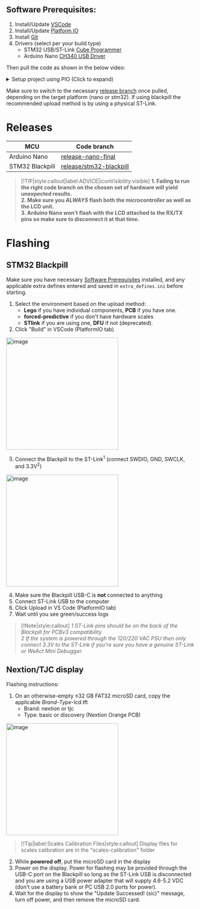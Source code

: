 ## Software Prerequisites:
1. Install/Update [VSCode](https://code.visualstudio.com/)
2. Install/Update [Platform IO](https://platformio.org/) 
3. Install [Git](https://www.git-scm.com/)
4. Drivers (select per your build type)
    * STM32 USB/ST-Link [Cube Programmer](https://www.st.com/en/development-tools/stm32cubeprog.html)
    * Arduino Nano [CH340 USB Driver](http://www.wch-ic.com/downloads/CH341SER_ZIP.html)

Then pull the code as shown in the below video:
<details>
<summary>Setup project using PIO (Click to expand)</summary>

[Platform IO](https://user-images.githubusercontent.com/109426580/193900425-15c42d9c-adf4-4073-aa46-34874528bf43.mp4 ':include :type=video controls width=70%')
</details>

Make sure to switch to the necessary [release branch](#Releases) once pulled, depending on the target platform (nano or stm32). If using blackpill the recommended upload method is by using a physical ST-Link.

# Releases

  MCU             |                               Code branch         
------------------|------------------------------------------------------------------------------------
  Arduino Nano    |[release-nano-final](https://github.com/Zer0-bit/gaggiuino/tree/release-nano-final)
  STM32 Blackpill |[release/stm32-blackpill](https://github.com/Zer0-bit/gaggiuino/tree/release/stm32-blackpill)

> [!TIP|style:callout|label:ADVICE|iconVisibility:visible]
> __1. Failing to run the right code branch on the chosen set of hardware will yield unexpected results.__   
> __2. Make sure you _ALWAYS_ flash both the microcontroller as well as the LCD unit.__   
> __3. Arduino Nano won't flash with the LCD attached to the RX/TX pins so make sure to disconnect it at that time.__

>

# Flashing

## STM32 Blackpill
  
Make sure you have necessary [Software Prerequisites](#software-prerequisites) installed, and any applicable extra defines entered and saved in `extra_defines.ini` before starting.

1. Select the environment based on the upload method:
    - **Lego** if you have individual components, **PCB** if you have one.
    - **forced-predictive** if you don't have hardware scales
    - **STlink** if you are using one, **DFU** if not (deprecated).
2. Click "Build" in VSCode (PlatformIO tab)

  <img width="300" alt="image" src="https://github.com/Loogl3/gaggiuino.github.io/assets/117388662/0ba13397-65b5-4b8f-b528-c41bf547266f">

3. Connect the Blackpill to the ST-Link<sup>1</sup> (connect SWDIO, GND, SWCLK, and 3.3V<sup>2</sup>)

  <img width="300" alt="image" src="https://user-images.githubusercontent.com/117388662/262874364-c44f2eea-6a64-4731-adb8-a0c1a16089d6.png">

4. Make sure the Blackpill USB-C is **not** connected to anything
5. Connect ST-Link USB to the computer
6. Click Upload in VS Code (PlatformIO tab)
7. Wait until you see green/success logs

> [!Note|style:callout]
> *1 ST-Link pins should be on the back of the Blackpill for PCBv3 compatibility*  
> *2 If the system is powered through the 120/220 VAC PSU then only connect 3.3V to the ST-Link if you're sure you have a genuine ST-Link or WeAct Mini Debugger.*

## Nextion/TJC display

Flashing instructions:
1. On an otherwise-empty ≤32 GB FAT32 microSD card, copy the applicable *Brand*-*Type*-lcd.tft  
    - Brand: nextion or tjc  
    - Type: basic or discovery (Nextion Orange PCB)  

  <img width="300" alt="image" src="https://github.com/Loogl3/gaggiuino.github.io/assets/117388662/161ef925-94d1-4ae4-a332-8dd761b0c009">

  > [!Tip|label:Scales Calibration Files|style:callout]
  > Display files for scales calibration are in the "scales-calibration" folder
  
2. While **powered off**, put the microSD card in the display
3. Power on the display. Power for flashing may be provided through the USB-C port on the Blackpill so long as the ST-Link USB is disconnected and you are using a USB power adapter that will supply 4.6-5.2 VDC (don't use a battery bank or PC USB 2.0 ports for power).  
4. Wait for the display to show the "Update Successed! (sic)" message, turn off power, and then remove the microSD card.